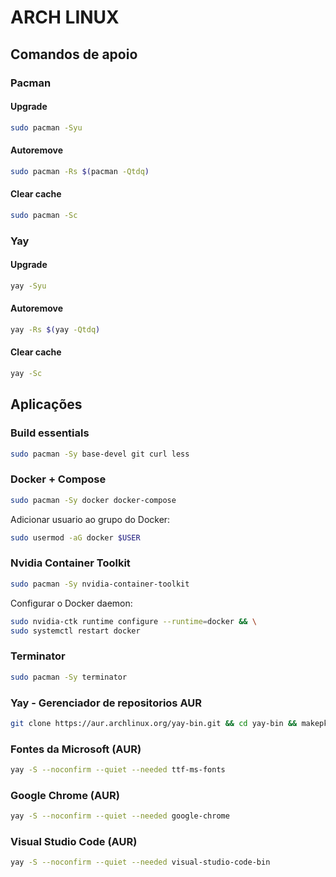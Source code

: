# ARCH LINUX

## Comandos de apoio

### Pacman

#### Upgrade
```sh
sudo pacman -Syu
```

#### Autoremove
```sh
sudo pacman -Rs $(pacman -Qtdq) 
```

#### Clear cache
```sh
sudo pacman -Sc
```

### Yay

#### Upgrade
```sh
yay -Syu
```

#### Autoremove
```sh
yay -Rs $(yay -Qtdq) 
```

#### Clear cache
```sh
yay -Sc
```

## Aplicações

### Build essentials
```sh
sudo pacman -Sy base-devel git curl less
```

### Docker + Compose
```sh
sudo pacman -Sy docker docker-compose
```
Adicionar usuario ao grupo do Docker:
```sh
sudo usermod -aG docker $USER
```

### Nvidia Container Toolkit
```sh
sudo pacman -Sy nvidia-container-toolkit
```
Configurar o Docker daemon:
```sh
sudo nvidia-ctk runtime configure --runtime=docker && \
sudo systemctl restart docker
```

### Terminator
```sh
sudo pacman -Sy terminator
```

### Yay - Gerenciador de repositorios AUR
```sh
git clone https://aur.archlinux.org/yay-bin.git && cd yay-bin && makepkg -si
```

### Fontes da Microsoft (AUR)
```sh
yay -S --noconfirm --quiet --needed ttf-ms-fonts
```

### Google Chrome (AUR)
```sh
yay -S --noconfirm --quiet --needed google-chrome
```

### Visual Studio Code (AUR)
```sh
yay -S --noconfirm --quiet --needed visual-studio-code-bin
```
